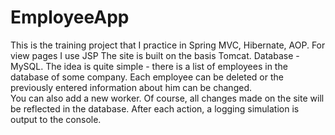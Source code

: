 # EmployeeApp
This is the training project that I practice in Spring MVC, Hibernate, AOP.  For view pages I use JSP The site is built on the basis Tomcat. Database - MySQL.
The idea is quite simple - there is a list of employees in the database of some company. Each employee can be deleted or the previously entered information about him can be changed.\
You can also add a new worker. Of course, all changes made on the site will be reflected in the database.
After each action, a logging simulation is output to the console.